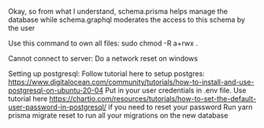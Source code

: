 Okay, so from what I understand, schema.prisma helps manage the database while schema.graphql moderates the access to this schema by the user

Use this command to own all files: sudo chmod -R a+rwx .

Cannot connect to server:
Do a network reset on windows

Setting up postgresql:
Follow tutorial here to setup postgres: https://www.digitalocean.com/community/tutorials/how-to-install-and-use-postgresql-on-ubuntu-20-04
Put in your user credentials in .env file. Use tutorial here https://chartio.com/resources/tutorials/how-to-set-the-default-user-password-in-postgresql/ if you need to reset your password
Run yarn prisma migrate reset to run all your migrations on the new database
